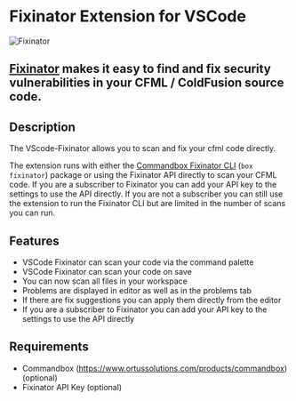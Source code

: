 # Fixinator Extension for VSCode

<!-- 
```
______ _______   _______ _   _   ___ _____ ___________ 
|  ___|_   _\ \ / /_   _| \ | | / _ \_   _|  _  | ___ \
| |_    | |  \ V /  | | |  \| |/ /_\ \| | | | | | |_/ /
|  _|   | |  /   \  | | | . ` ||  _  || | | | | |    / 
| |    _| |_/ /^\ \_| |_| |\  || | | || | \ \_/ / |\ \ 
\_|    \___/\/   \/\___/\_| \_/\_| |_/\_/  \___/\_| \_| 
```
-->
<img src="https://raw.githubusercontent.com/cybersonic/vscode-fixinator/refs/heads/main/assets/icon.png" alt="Fixinator"/>

[Fixinator](https://fixinator.app/) makes it easy to find and fix security vulnerabilities in your CFML / ColdFusion source code.
---
## Description
The VScode-Fixinator allows you to scan and fix your cfml code directly. 

The extension runs with either the [Commandbox Fixinator CLI](https://forgebox.io/view/fixinator) (`box fixinator`) package or using the Fixinator API directly to scan your CFML code.  If you are a subscriber to Fixinator you can add your API key to the settings to use the API directly.  If you are not a subscriber you can still use the extension to run the Fixinator CLI but are limited in the number of scans you can run.


## Features
- VSCode Fixinator can scan your code via the command palette
- VSCode Fixinator can scan your code on save
- You can now scan all files in your workspace
- Problems are displayed in editor as well as in the problems tab
- If there are fix suggestions you can apply them directly from the editor
- If you are a subscriber to Fixinator you can add your API key to the settings to use the API directly


## Requirements
- Commandbox (https://www.ortussolutions.com/products/commandbox) (optional)
- Fixinator API Key (optional)
